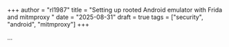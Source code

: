 +++
author = "rl1987"
title = "Setting up rooted Android emulator with Frida and mitmproxy "
date = "2025-08-31"
draft = true
tags = ["security", "android", "mitmproxy"]
+++

...
